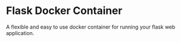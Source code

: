 # Flask Docker Container
A flexible and easy to use docker container for running your flask web application.
